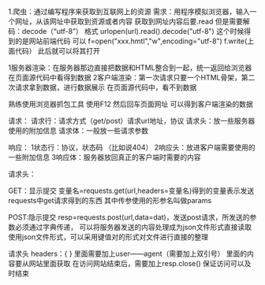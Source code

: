 
1.爬虫：通过编写程序来获取到互联网上的资源
需求：用程序模拟浏览器，输入一个网址，从该网址中获取到资源或者内容
获取到网址内容后要.read
但是需要解码：decode（“utf-8”）
格式
urlopen(url).read().decode("utf-8")
这个时候得到的是网站前端代码
可以
f=open("xxx.hmtl","w",encoding="utf-8")
f.write(上面代码）
此后就可以将其打开



1服务器渲染：在服务器那边直接把数据和HTML整合到一起，统一返回给浏览器
在页面源代码中看得到数据
2客户端渲染：第一次请求只要一个HTML骨架，第二次请求拿到数据，进行数据展示
在页面源代码中，看不到数据

熟练使用浏览器抓包工具
使用F12
然后回车页面网址
可以得到客户端渲染的数据

请求：
请求行：请求方式（get/post）请求url地址，协议
请求头：放一些服务器使用的附加信息
请求体：一般放一些请求参数


响应：
1状态行：协议，状态码
（比如说404）
2响应头：放进客户端需要使用的一些附加信息
3响应体：服务器放回真正的客户端时需要的内容



请求头：

GET：显示提交
变量名=requests.get(url,headers=变量名)得到的变量表示发送requests中get请求得到的东西
其中传参使用的形参名叫做params

POST:隐示提交
resp=requests.post(url,data=dat)，发送post请求，所发送的参数必须通过字典传递，
可以将服务器发送的内容处理成为json文件形式直接读取
使用json文件形式，可以采用键值对的形式对文件进行直接的整理

请求头
headers：{
}
里面需要加上user——agent（需要加上双引号）
里面的内容要从网站里面获取
在访问网站结束后，需要加上resp.close() 保证访问可以及时结束


